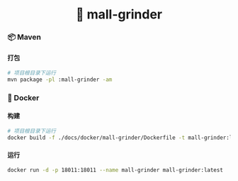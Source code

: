 <h1 align="center">🏪 mall-grinder</h1>

### 📦 Maven

#### 打包

```bash
# 项目根目录下运行
mvn package -pl :mall-grinder -am
```

### 🐳 Docker

#### 构建

```bash
# 项目根目录下运行
docker build -f ./docs/docker/mall-grinder/Dockerfile -t mall-grinder:latest .
```

#### 运行

```bash
docker run -d -p 18011:18011 --name mall-grinder mall-grinder:latest
```
